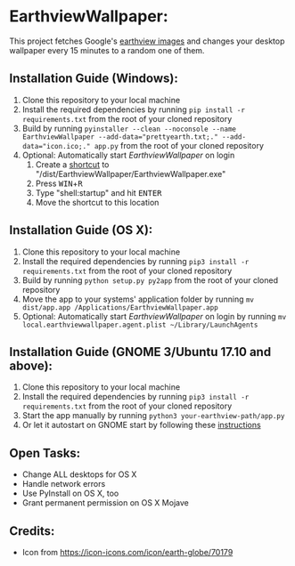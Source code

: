 # EarthviewWallpaper:
This project fetches Google's [earthview images](https://earthview.withgoogle.com/) and changes your desktop wallpaper every 15 minutes to a random one of them.


## Installation Guide (Windows):
1. Clone this repository to your local machine
2. Install the required dependencies by running `pip install -r requirements.txt` from the root of your cloned repository
3. Build by running `pyinstaller --clean --noconsole --name EarthviewWallpaper --add-data="prettyearth.txt;." --add-data="icon.ico;." app.py` from the root of your cloned repository
4. Optional: Automatically start *EarthviewWallpaper* on login
    1. Create a [shortcut](https://www.computerhope.com/issues/ch000739.htm) to "/dist/EarthviewWallpaper/EarthviewWallpaper.exe"
    2. Press <kbd>WIN</kbd>+<kbd>R</kbd>
    3. Type "shell:startup" and hit <kbd>ENTER</kbd>
    4. Move the shortcut to this location


## Installation Guide (OS X):
1. Clone this repository to your local machine
2. Install the required dependencies by running `pip3 install -r requirements.txt` from the root of your cloned repository
3. Build by running `python setup.py py2app` from the root of your cloned repository
4. Move the app to your systems' application folder by running `mv dist/app.app /Applications/EarthviewWallpaper.app`
5. Optional: Automatically start *EarthviewWallpaper* on login by running `mv local.earthviewwallpaper.agent.plist ~/Library/LaunchAgents`


## Installation Guide (GNOME 3/Ubuntu 17.10 and above):
1. Clone this repository to your local machine
2. Install the required dependencies by running `pip3 install -r requirements.txt` from the root of your cloned repository
3. Start the app manually by running `python3 your-earthview-path/app.py`
4. Or let it autostart on GNOME start by following these [instructions](https://askubuntu.com/a/544431)


## Open Tasks:
* Change ALL desktops for OS X
* Handle network errors
* Use PyInstall on OS X, too
* Grant permanent permission on OS X Mojave

## Credits:
* Icon from https://icon-icons.com/icon/earth-globe/70179
